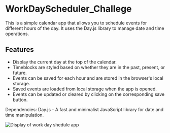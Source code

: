 # WorkDayScheduler_Challege


This is a simple calendar app that allows you to schedule events for different hours of the day. It uses the Day.js library to manage date and time operations.

## Features

- Display the current day at the top of the calendar.
- Timeblocks are styled based on whether they are in the past, present, or future.
- Events can be saved for each hour and are stored in the browser's local storage.
- Saved events are loaded from local storage when the app is opened.
- Events can be updated or cleared by clicking on the corresponding save button.

Dependencies:
Day.js - A fast and minimalist JavaScript library for date and time manipulation.

![Display of work day shedule app ](/pictures/Screenshot%202023-06-15%205.44.25%20PM.png.png)